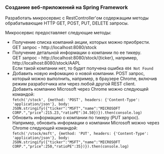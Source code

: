 ### Создание веб-приложений на Spring Framework
Разработать микросервис c RestController'ом содержащим методы обрабатывающие HTTP GET, POST, PUT, DELETE запросы.

Микросервис предоставляет следующие методы:
- Получение списка компаний акции, которых можно приобрести.  
GET запрос - http://localhost:8080/stock
- Получение детальной информации о компании по ее тикеру.  
GET запрос - http://localhost:8080/stock/{ticker}, например, http://localhost:8080/stock/AAPL  
Если такой компании нет, то будет получена ошибка `404 Not Found`
- Добавить новую инфомацию о новой компании. POST запрос, который можно выполнить, например, в браузере Chrome, включив режим разработчика или через любой другой REST client.  
Добавить компанию Microsoft через Chrome можно следующей командой:  
`fetch('/stock', {method: 'POST', headers: {'Content-Type': 'application/json'}, body: JSON.stringify({"ticker":"MSFT","name":"MICROSOFT CORP.","price":215.23,"ratioPE":34.50})}).then(console.log)`
- Обновить информацию о компании по тикеру (PUT запрос).  
Например, обновить информации о компании Microsoft можно через Chrome следующей командой:  
`fetch('/stock/msft', {method: 'PUT', headers: {'Content-Type': 'application/json'}, body: JSON.stringify({"ticker":"MSFT","name":"MICROSOFT CORP.","price":250,"ratioPE":35})}).then(console.log)`
